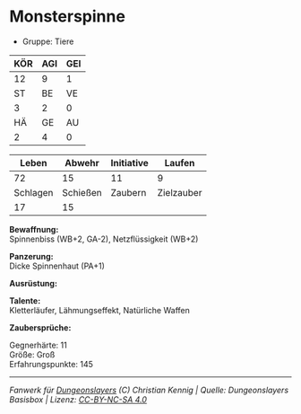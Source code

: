 # Monsterspinne  
- Gruppe: Tiere  

| KÖR | AGI | GEI |  
| --- | --- | --- |  
| 12  | 9   | 1   |
| ST  | BE  | VE  |  
| 3   | 2   | 0   |
| HÄ  | GE  | AU  |  
| 2   | 4   | 0   |


| Leben    | Abwehr   | Initiative | Laufen     |
| -------- | -------- | ---------- | ---------- |
| 72       | 15       | 11         | 9          |
| Schlagen | Schießen | Zaubern    | Zielzauber |
| 17       | 15       |            |            |

**Bewaffnung:**  
Spinnenbiss (WB+2, GA-2), Netzflüssigkeit (WB+2)

**Panzerung:**  
Dicke Spinnenhaut (PA+1)

**Ausrüstung:**  


**Talente:**  
Kletterläufer, Lähmungseffekt, Natürliche Waffen

**Zaubersprüche:**  


Gegnerhärte: 11  
Größe: Groß  
Erfahrungspunkte: 145  



___
*Fanwerk für [Dungeonslayers](https://www.dungeonslayers.net/) (C) Christian Kennig | Quelle: Dungeonslayers Basisbox | Lizenz: [CC-BY-NC-SA 4.0](https://creativecommons.org/licenses/by-nc-sa/4.0/deed.de)*